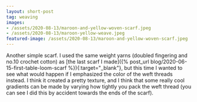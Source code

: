 ```yaml
---
layout: short-post
tag: weaving
images: 
- /assets/2020-08-13/maroon-and-yellow-woven-scarf.jpeg
- /assets/2020-08-13/maroon-yellow-weave.jpeg
featured-image: /assets/2020-08-13/maroon-and-yellow-woven-scarf.jpeg
---
```

Another simple scarf<!--more-->. I used the same weight yarns (doubled fingering and no.10 crochet cotton) as [the last scarf I made]({% post_url blog/2020-06-15-first-table-loom-scarf %}){:target="_blank"}, but this time I wanted to see what would happen if I emphasized the color of the weft threads instead. I think it created a pretty texture, and I think that some really cool gradients can be made by varying how tightly you pack the weft thread (you can see I did this by accident towards the ends of the scarf). 

